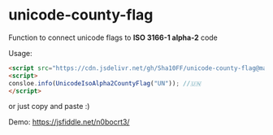 # unicode-county-flag
Function to connect unicode flags to **ISO 3166-1 alpha-2** code

Usage:
```html
<script src="https://cdn.jsdelivr.net/gh/Sha10FF/unicode-county-flag@master/unicode-iso-alpha2-county-flag.js"></script>
<script>
consloe.info(UnicodeIsoAlpha2CountyFlag("UN")); //🇺🇳
</script>
```
or just copy and paste :)

Demo:
https://jsfiddle.net/n0bocrt3/
